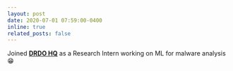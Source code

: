 ```yaml
---
layout: post
date: 2020-07-01 07:59:00-0400
inline: true
related_posts: false
---
```


Joined **[DRDO HQ](https://www.drdo.gov.in/)** as a Research Intern working on ML for malware analysis :grin: 
